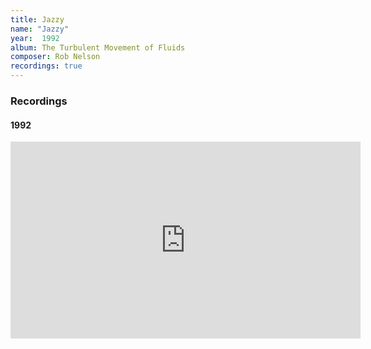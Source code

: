 ```yaml
---
title: Jazzy
name: "Jazzy"
year:  1992
album: The Turbulent Movement of Fluids
composer: Rob Nelson
recordings: true
---
```


<h3>Recordings</h3>

<h4>1992</h4>
<iframe width="560" height="315" src="https://www.youtube.com/embed/Bf2PB8BMTcg" frameborder="0" allow="accelerometer; autoplay; encrypted-media; gyroscope; picture-in-picture" allowfullscreen></iframe>
